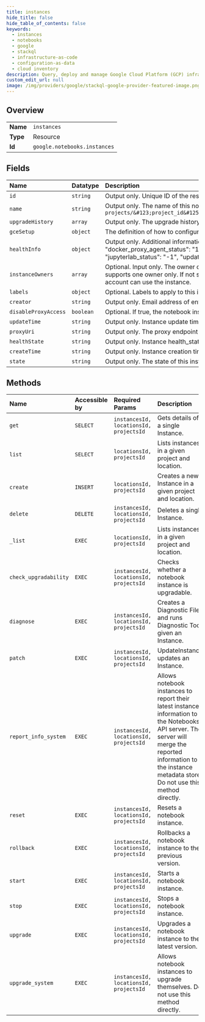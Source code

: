 ```yaml
---
title: instances
hide_title: false
hide_table_of_contents: false
keywords:
  - instances
  - notebooks
  - google    
  - stackql
  - infrastructure-as-code
  - configuration-as-data
  - cloud inventory
description: Query, deploy and manage Google Cloud Platform (GCP) infrastructure and resources using SQL
custom_edit_url: null
image: /img/providers/google/stackql-google-provider-featured-image.png
---
```

  
    

## Overview
<table><tbody>
<tr><td><b>Name</b></td><td><code>instances</code></td></tr>
<tr><td><b>Type</b></td><td>Resource</td></tr>
<tr><td><b>Id</b></td><td><code>google.notebooks.instances</code></td></tr>
</tbody></table>

## Fields
| Name | Datatype | Description |
|:-----|:---------|:------------|
| `id` | `string` | Output only. Unique ID of the resource. |
| `name` | `string` | Output only. The name of this notebook instance. Format: `projects/&#123;project_id&#125;/locations/&#123;location&#125;/instances/&#123;instance_id&#125;` |
| `upgradeHistory` | `array` | Output only. The upgrade history of this instance. |
| `gceSetup` | `object` | The definition of how to configure a VM instance outside of Resources and Identity. |
| `healthInfo` | `object` | Output only. Additional information about instance health. Example: healthInfo": &#123; "docker_proxy_agent_status": "1", "docker_status": "1", "jupyterlab_api_status": "-1", "jupyterlab_status": "-1", "updated": "2020-10-18 09:40:03.573409" &#125; |
| `instanceOwners` | `array` | Optional. Input only. The owner of this instance after creation. Format: `alias@example.com` Currently supports one owner only. If not specified, all of the service account users of your VM instance's service account can use the instance. |
| `labels` | `object` | Optional. Labels to apply to this instance. These can be later modified by the UpdateInstance method. |
| `creator` | `string` | Output only. Email address of entity that sent original CreateInstance request. |
| `disableProxyAccess` | `boolean` | Optional. If true, the notebook instance will not register with the proxy. |
| `updateTime` | `string` | Output only. Instance update time. |
| `proxyUri` | `string` | Output only. The proxy endpoint that is used to access the Jupyter notebook. |
| `healthState` | `string` | Output only. Instance health_state. |
| `createTime` | `string` | Output only. Instance creation time. |
| `state` | `string` | Output only. The state of this instance. |
## Methods
| Name | Accessible by | Required Params | Description |
|:-----|:--------------|:----------------|:------------|
| `get` | `SELECT` | `instancesId, locationsId, projectsId` | Gets details of a single Instance. |
| `list` | `SELECT` | `locationsId, projectsId` | Lists instances in a given project and location. |
| `create` | `INSERT` | `locationsId, projectsId` | Creates a new Instance in a given project and location. |
| `delete` | `DELETE` | `instancesId, locationsId, projectsId` | Deletes a single Instance. |
| `_list` | `EXEC` | `locationsId, projectsId` | Lists instances in a given project and location. |
| `check_upgradability` | `EXEC` | `instancesId, locationsId, projectsId` | Checks whether a notebook instance is upgradable. |
| `diagnose` | `EXEC` | `instancesId, locationsId, projectsId` | Creates a Diagnostic File and runs Diagnostic Tool given an Instance. |
| `patch` | `EXEC` | `instancesId, locationsId, projectsId` | UpdateInstance updates an Instance. |
| `report_info_system` | `EXEC` | `instancesId, locationsId, projectsId` | Allows notebook instances to report their latest instance information to the Notebooks API server. The server will merge the reported information to the instance metadata store. Do not use this method directly. |
| `reset` | `EXEC` | `instancesId, locationsId, projectsId` | Resets a notebook instance. |
| `rollback` | `EXEC` | `instancesId, locationsId, projectsId` | Rollbacks a notebook instance to the previous version. |
| `start` | `EXEC` | `instancesId, locationsId, projectsId` | Starts a notebook instance. |
| `stop` | `EXEC` | `instancesId, locationsId, projectsId` | Stops a notebook instance. |
| `upgrade` | `EXEC` | `instancesId, locationsId, projectsId` | Upgrades a notebook instance to the latest version. |
| `upgrade_system` | `EXEC` | `instancesId, locationsId, projectsId` | Allows notebook instances to upgrade themselves. Do not use this method directly. |
